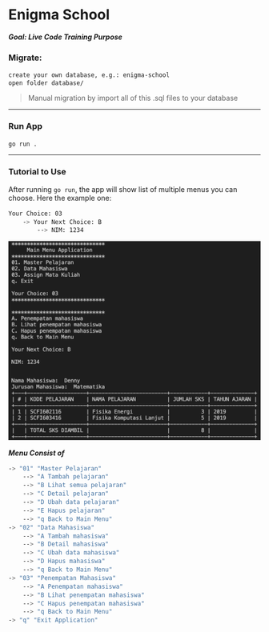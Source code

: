 # Enigma School 
***Goal: Live Code Training Purpose***

### Migrate: 
```
create your own database, e.g.: enigma-school
open folder database/
```
> Manual migration by import all of this .sql files to your database

--------------------
### Run App
```bash
go run .
```
--------------------
### Tutorial to Use
After running `go run`, the app will show list of multiple menus you can choose. Here the example one:
```bash
Your Choice: 03 
	-> Your Next Choice: B 
		--> NIM: 1234
```
![Contoh-Run-Go](https://github.com/coroo/enigma-school/blob/master/src/assets/contoh-run-go.png)

***Menu Consist of***
```bash
-> "01" "Master Pelajaran"
	--> "A Tambah pelajaran"
	--> "B Lihat semua pelajaran"
	--> "C Detail pelajaran"
	--> "D Ubah data pelajaran"
	--> "E Hapus pelajaran"
	--> "q Back to Main Menu"
-> "02" "Data Mahasiswa"
	--> "A Tambah mahasiswa"
	--> "B Detail mahasiswa"
	--> "C Ubah data mahasiswa"
	--> "D Hapus mahasiswa"
	--> "q Back to Main Menu"
-> "03" "Penempatan Mahasiswa"
	--> "A Penempatan mahasiswa"
	--> "B Lihat penempatan mahasiswa"
	--> "C Hapus penempatan mahasiswa"
	--> "q Back to Main Menu"
-> "q" "Exit Application"
```
